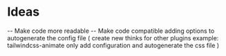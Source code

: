 # Ideas

-- Make code more readable
-- Make code compatible adding options to autogenerate the config file ( create new thinks for other plugins example: tailwindcss-animate only add configuration and autogenerate the css file )
